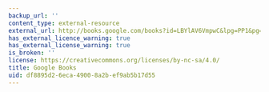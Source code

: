 ```yaml
---
backup_url: ''
content_type: external-resource
external_url: http://books.google.com/books?id=LBYlAV6VmpwC&lpg=PP1&pg=PA20#v=onepage&q&f=false
has_external_licence_warning: true
has_external_license_warning: true
is_broken: ''
license: https://creativecommons.org/licenses/by-nc-sa/4.0/
title: Google Books
uid: df8895d2-6eca-4900-8a2b-ef9ab5b17d55
---
```

